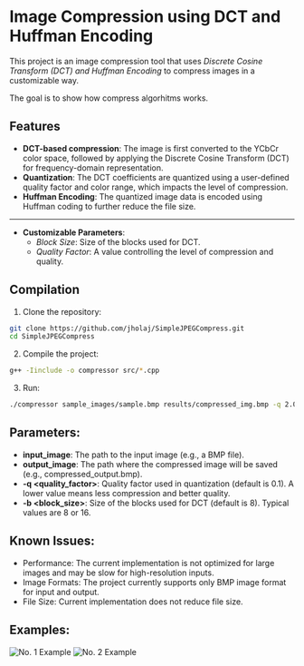 # Image Compression using DCT and Huffman Encoding

This project is an image compression tool that uses *Discrete Cosine Transform (DCT) and Huffman Encoding* to compress images in a customizable way.

The goal is to show how compress algorhitms works.

## Features

- **DCT-based compression**: The image is first converted to the YCbCr color space, followed by applying the Discrete Cosine Transform (DCT) for frequency-domain representation.
- **Quantization**: The DCT coefficients are quantized using a user-defined quality factor and color range, which impacts the level of compression.
- **Huffman Encoding**: The quantized image data is encoded using Huffman coding to further reduce the file size.
---
- **Customizable Parameters**:
  - *Block Size*: Size of the blocks used for DCT.
  - *Quality Factor*: A value controlling the level of compression and quality.

## Compilation
1. Clone the repository:
```bash
git clone https://github.com/jholaj/SimpleJPEGCompress.git
cd SimpleJPEGCompress
```
2. Compile the project:
```bash
g++ -Iinclude -o compressor src/*.cpp
```
3. Run:
```bash
./compressor sample_images/sample.bmp results/compressed_img.bmp -q 2.0 -b 6
```

## Parameters:
- **input_image**: The path to the input image (e.g., a BMP file).
- **output_image**: The path where the compressed image will be saved (e.g., compressed_output.bmp).
- **-q <quality_factor>**: Quality factor used in quantization (default is 0.1). A lower value means less compression and better quality.
- **-b <block_size>**: Size of the blocks used for DCT (default is 8). Typical values are 8 or 16.

## Known Issues:
- Performance: The current implementation is not optimized for large images and may be slow for high-resolution inputs.
- Image Formats: The project currently supports only BMP image format for input and output.
- File Size: Current implementation does not reduce file size.

## Examples:
![No. 1 Example](https://imgur.com/XjNuLlY.png)
![No. 2 Example](https://imgur.com/H2fI8m9.png)
